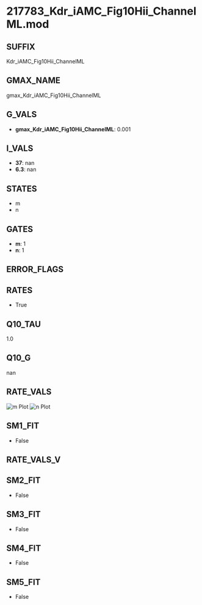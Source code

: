# 217783_Kdr_iAMC_Fig10Hii_ChannelML.mod

## SUFFIX

Kdr_iAMC_Fig10Hii_ChannelML

## GMAX_NAME

gmax_Kdr_iAMC_Fig10Hii_ChannelML

## G_VALS

- **gmax_Kdr_iAMC_Fig10Hii_ChannelML**: 0.001

## I_VALS

- **37**: nan
- **6.3**: nan

## STATES

- m
- n

## GATES

- **m**: 1
- **n**: 1

## ERROR_FLAGS


## RATES

- True

## Q10_TAU

1.0

## Q10_G

nan

## RATE_VALS

![m Plot](/Users/pbozelos/Dropbox/icg-Chai-Panos/supermodels/output_markdown_files/K/217783_Kdr_iAMC_Fig10Hii_ChannelML.mod/images/m.png)
![n Plot](/Users/pbozelos/Dropbox/icg-Chai-Panos/supermodels/output_markdown_files/K/217783_Kdr_iAMC_Fig10Hii_ChannelML.mod/images/n.png)

## SM1_FIT

- False

## RATE_VALS_V

## SM2_FIT

- False

## SM3_FIT

- False

## SM4_FIT

- False

## SM5_FIT

- False

